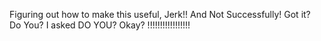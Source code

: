 Figuring out how to make this useful, Jerk!! And Not Successfully! Got it? Do You? I asked DO YOU? Okay? !!!!!!!!!!!!!!!!!
